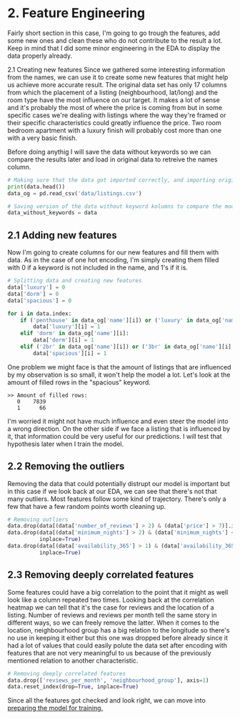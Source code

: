 # 2. Feature Engineering
Fairly short section in this case, I'm going to go trough the features, add some new ones and clean these who do not contribute to the result a lot. Keep in mind that I did some minor engineering in the EDA to display the data properly already.

2.1 Creating new features
Since we gathered some interesting information from the names, we can use it to create some new features that might help us achieve more accurate result. The original data set has only 17 columns from which the placement of a listing (neighbourhood, lat/long) and the room type have the most influence on our target. It makes a lot of sense and it's probably the most of where the price is coming from but in some specific cases we're dealing with listings where the way they're framed or their specific characteristics could greatly influence the price. Two room bedroom apartment with a luxury finish will probably cost more than one with a very basic finish.

Before doing anythig I will save the data without keywords so we can compare the results later and load in original data to retreive the names column.
```python
# Making sure that the data got imported correctly, and importing original data to use the names
print(data.head())
data_og = pd.read_csv('data/listings.csv')

# Saving version of the data without keyword kolumns to compare the model results later
data_without_keywords = data
```

## 2.1 Adding new features
Now I'm going to create columns for our new features and fill them with data. As in the case of one hot encoding, I'm simply creating them filled with 0 if a keyword is not included in the name, and 1's if it is.

```python
# Splitting data and creating new features
data['luxury'] = 0
data['dorm'] = 0
data['spacious'] = 0

for i in data.index:
    if ('penthouse' in data_og['name'][i]) or ('luxury' in data_og['name'][i]):
        data['luxury'][i] = 1
    elif 'dorm' in data_og['name'][i]:
        data['dorm'][i] = 1
    elif ('2br' in data_og['name'][i]) or ('3br' in data_og['name'][i] or ('spacious' in data_og['name'][i])):
        data['spacious'][i] = 1
```

One problem we might face is that the amount of listings that are influenced by my observation is so small, it won't help the model a lot. Let's look at the amount of filled rows in the "spacious" keyword.
```
>> Amount of filled rows:
   0    7839
   1      66
```

I'm worried it might not have much influence and even steer the model into a wrong direction. On the other side if we face a listing that is influenced by it, that information could be very useful for our predictions. I will test that hypothesis later when I train the model.

## 2.2 Removing the outliers
Removing the data that could potentially distrupt our model is important but in this case if we look back at our EDA, we can see that there's not that many outliers. Most features follow some kind of trajectory. There's only a few that have a few random points worth cleaning up.

```python
# Removing outliers
data.drop(data[(data['number_of_reviews'] > 2) & (data['price'] > 7)].index, inplace=True)
data.drop(data[(data['minimum_nights'] > 2) & (data['minimum_nights'] < 5) & (data['price'] > 7)].index,
          inplace=True)
data.drop(data[(data['availability_365'] > 1) & (data['availability_365'] < 4) & (data['price'] > 6)].index,
          inplace=True)
```

## 2.3 Removing deeply correlated features
Some features could have a big correlation to the point that it might as well look like a column repeated two times. Looking back at the correlation heatmap we can tell that it's the case for reviews and the location of a listing. Number of reviews and reviews per month tell the same story in different ways, so we can freely remove the latter. When it comes to the location, neighbourhood group has a big relation to the longitude so there's no use in keeping it either but this one was dropped before already since it had a lot of values that could easily polute the data set after encoding with features that are not very meaningful to us because of the previously mentioned relation to another characteristic.

```python
# Removing deeply correlated features
data.drop(['reviews_per_month', 'neighbourhood_group'], axis=1)
data.reset_index(drop=True, inplace=True)
```

Since all the features got checked and look right, we can move into [preparing the model for training.](about_model.md)
